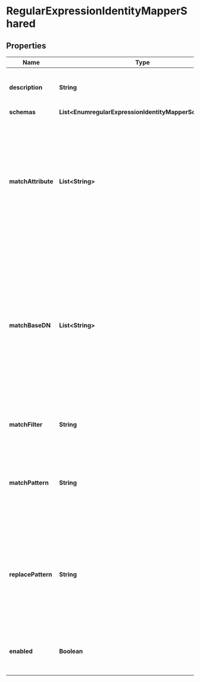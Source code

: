 

# RegularExpressionIdentityMapperShared


## Properties

| Name | Type | Description | Notes |
|------------ | ------------- | ------------- | -------------|
|**description** | **String** | A description for this Identity Mapper |  [optional] |
|**schemas** | **List&lt;EnumregularExpressionIdentityMapperSchemaUrn&gt;** |  |  |
|**matchAttribute** | **List&lt;String&gt;** | Specifies the name or OID of the attribute whose value should match the provided identifier string after it has been processed by the associated regular expression. |  [optional] |
|**matchBaseDN** | **List&lt;String&gt;** | Specifies the base DN(s) that should be used when performing searches to map the provided ID string to a user entry. If multiple values are given, searches are performed below all the specified base DNs. |  [optional] |
|**matchFilter** | **String** | An optional filter that mapped users must match. |  [optional] |
|**matchPattern** | **String** | Specifies the regular expression pattern that is used to identify portions of the ID string that will be replaced. |  |
|**replacePattern** | **String** | Specifies the replacement pattern that should be used for substrings in the ID string that match the provided regular expression pattern. |  [optional] |
|**enabled** | **Boolean** | Indicates whether the Identity Mapper is enabled for use. |  |



